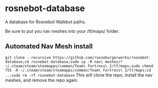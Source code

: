 # rosnebot-database
A database for Rosnebot Walkbot paths.

Be sure to put you nav meshes into your /tf/maps/ folder.

## Automated Nav Mesh install
```git clone --recursive https://github.com/rosneburgerworks/rosnebot-database;cd rosnebot-database;sudo cp -R nav\ meshes/* ~/.steam/steam/steamapps/common/Team\ Fortress\ 2/tf/maps;sudo chmod 755 -R ~/.steam/steam/steamapps/common/Team\ Fortress\ 2/tf/maps;cd ..;sudo rm -rf rosnebot-database```
This will clone the repo, install the nav meshes, and remove the repo again.
